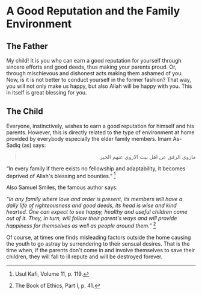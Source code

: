 A Good Reputation and the Family Environment
============================================

The Father
----------

My child! It is you who can earn a good reputation for yourself through
sincere efforts and good deeds, thus making your parents proud. Or,
through mischievous and dishonest acts making them ashamed of you. Now,
is it is not better to conduct yourself in the former fashion? That way,
you will not only make us happy, but also Allah will be happy with you.
This in itself is great blessing for you.

The Child
---------

Everyone, instinctively, wishes to earn a good reputation for himself
and his parents. However, this is directly related to the type of
environment at home provided by everybody especially the elder family
members. Imam As-Sadiq (as) says:

<blockquote dir="rtl">
  <p>
مازوى الرفق عن اهل بيت الازوي عنهم الخير
  </p>
</blockquote>

“In every family if there exists no fellowship and adaptability, it
becomes deprived of Allah's blessing and bounties.” [^1]

Also Samuel Smiles, the famous author says:

*“In any family where love and order is present, its members will have a
daily life of righteousness and good deeds, its head is wise and kind
hearted. One can expect to see happy, healthy and useful children come
out of it. They, in turn, will follow their parent's ways and will
provide happiness for themselves as well as people around them.”* [^2]

Of course, at times one finds misleading factors outside the home
causing the youth to go astray by surrendering to their sensual desires.
That is the time when, if the parents don't come in and involve
themselves to save their children, they will fall to ill repute and will
be destroyed forever.

[^1]: Usul Kafi, Volume 11, p. 119.

[^2]: The Book of Ethics, Part I, p. 41.



